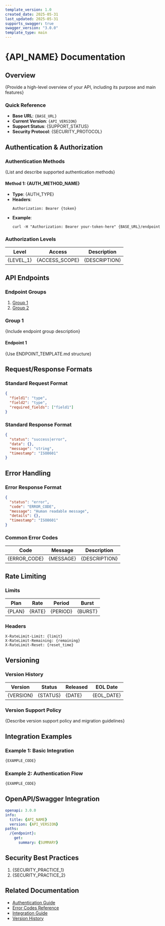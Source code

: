 ```yaml
---
template_version: 1.0
created_date: 2025-05-31
last_updated: 2025-05-31
supports_swagger: true
swagger_version: "3.0.0"
template_type: main
---
```


# {API_NAME} Documentation

## Overview
{Provide a high-level overview of your API, including its purpose and main features}

### Quick Reference
- **Base URL**: `{BASE_URL}`
- **Current Version**: `{API_VERSION}`
- **Support Status**: {SUPPORT_STATUS}
- **Security Protocol**: {SECURITY_PROTOCOL}

## Authentication & Authorization

### Authentication Methods
{List and describe supported authentication methods}

#### Method 1: {AUTH_METHOD_NAME}
- **Type**: {AUTH_TYPE}
- **Headers**:
  ```
  Authorization: Bearer {token}
  ```
- **Example**:
  ```curl
  curl -H "Authorization: Bearer your-token-here" {BASE_URL}/endpoint
  ```

### Authorization Levels
| Level | Access | Description |
|-------|---------|------------|
| {LEVEL_1} | {ACCESS_SCOPE} | {DESCRIPTION} |

## API Endpoints

### Endpoint Groups
1. [Group 1](#group-1)
2. [Group 2](#group-2)

### Group 1
{Include endpoint group description}

#### Endpoint 1
{Use ENDPOINT_TEMPLATE.md structure}

## Request/Response Formats

### Standard Request Format
```json
{
  "field1": "type",
  "field2": "type",
  "required_fields": ["field1"]
}
```

### Standard Response Format
```json
{
  "status": "success|error",
  "data": {},
  "message": "string",
  "timestamp": "ISO8601"
}
```

## Error Handling

### Error Response Format
```json
{
  "status": "error",
  "code": "ERROR_CODE",
  "message": "Human readable message",
  "details": {},
  "timestamp": "ISO8601"
}
```

### Common Error Codes
| Code | Message | Description |
|------|---------|------------|
| {ERROR_CODE} | {MESSAGE} | {DESCRIPTION} |

## Rate Limiting

### Limits
| Plan | Rate | Period | Burst |
|------|------|--------|-------|
| {PLAN} | {RATE} | {PERIOD} | {BURST} |

### Headers
```
X-RateLimit-Limit: {limit}
X-RateLimit-Remaining: {remaining}
X-RateLimit-Reset: {reset_time}
```

## Versioning

### Version History
| Version | Status | Released | EOL Date |
|---------|--------|----------|----------|
| {VERSION} | {STATUS} | {DATE} | {EOL_DATE} |

### Version Support Policy
{Describe version support policy and migration guidelines}

## Integration Examples

### Example 1: Basic Integration
```python
{EXAMPLE_CODE}
```

### Example 2: Authentication Flow
```javascript
{EXAMPLE_CODE}
```

## OpenAPI/Swagger Integration
```yaml
openapi: 3.0.0
info:
  title: {API_NAME}
  version: {API_VERSION}
paths:
  /{endpoint}:
    get:
      summary: {SUMMARY}
```

## Security Best Practices
1. {SECURITY_PRACTICE_1}
2. {SECURITY_PRACTICE_2}

## Related Documentation
- [Authentication Guide](./AUTH_TEMPLATE.md)
- [Error Codes Reference](./ERROR_TEMPLATE.md)
- [Integration Guide](./INTEGRATION_TEMPLATE.md)
- [Version History](./VERSION_TEMPLATE.md)

